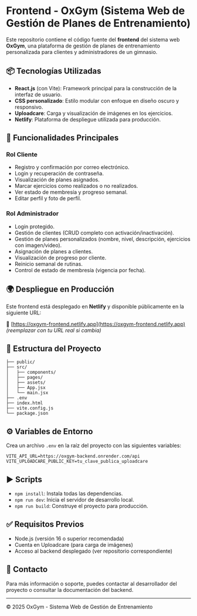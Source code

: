 
# Frontend - OxGym (Sistema Web de Gestión de Planes de Entrenamiento)

Este repositorio contiene el código fuente del **frontend** del sistema web **OxGym**, una plataforma de gestión de planes de entrenamiento personalizada para clientes y administradores de un gimnasio.

## 📦 Tecnologías Utilizadas

- **React.js** (con Vite): Framework principal para la construcción de la interfaz de usuario.
- **CSS personalizado**: Estilo modular con enfoque en diseño oscuro y responsivo.
- **Uploadcare**: Carga y visualización de imágenes en los ejercicios.
- **Netlify**: Plataforma de despliegue utilizada para producción.

## 🚀 Funcionalidades Principales

### Rol Cliente
- Registro y confirmación por correo electrónico.
- Login y recuperación de contraseña.
- Visualización de planes asignados.
- Marcar ejercicios como realizados o no realizados.
- Ver estado de membresía y progreso semanal.
- Editar perfil y foto de perfil.

### Rol Administrador
- Login protegido.
- Gestión de clientes (CRUD completo con activación/inactivación).
- Gestión de planes personalizados (nombre, nivel, descripción, ejercicios con imagen/video).
- Asignación de planes a clientes.
- Visualización de progreso por cliente.
- Reinicio semanal de rutinas.
- Control de estado de membresía (vigencia por fecha).

## 🌍 Despliegue en Producción

Este frontend está desplegado en **Netlify** y disponible públicamente en la siguiente URL:

🔗 [https://oxgym-frontend.netlify.app](https://oxgym-frontend.netlify.app)  
_(reemplazar con tu URL real si cambia)_

## 📁 Estructura del Proyecto

```
├── public/
├── src/
│   ├── components/
│   ├── pages/
│   ├── assets/
│   ├── App.jsx
│   └── main.jsx
├── .env
├── index.html
├── vite.config.js
└── package.json
```

## ⚙️ Variables de Entorno

Crea un archivo `.env` en la raíz del proyecto con las siguientes variables:

```env
VITE_API_URL=https://oxgym-backend.onrender.com/api
VITE_UPLOADCARE_PUBLIC_KEY=tu_clave_publica_uploadcare
```

## ▶️ Scripts

- `npm install`: Instala todas las dependencias.
- `npm run dev`: Inicia el servidor de desarrollo local.
- `npm run build`: Construye el proyecto para producción.

## ✅ Requisitos Previos

- Node.js (versión 16 o superior recomendada)
- Cuenta en Uploadcare (para carga de imágenes)
- Acceso al backend desplegado (ver repositorio correspondiente)

## 📩 Contacto

Para más información o soporte, puedes contactar al desarrollador del proyecto o consultar la documentación del backend.

---

© 2025 OxGym - Sistema Web de Gestión de Entrenamiento

